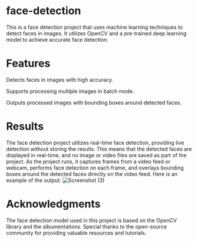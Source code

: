 # face-detection
This is a face detection project that uses machine learning techniques to detect faces in images. It utilizes OpenCV and a pre-trained deep learning model to achieve accurate face detection.

# Features
Detects faces in images with high accuracy.

Supports processing multiple images in batch mode.

Outputs processed images with bounding boxes around detected faces.

# Results
The face detection project utilizes real-time face detection, providing live detection without storing the results. This means that the detected faces are displayed in real-time, and no image or video files are saved as part of the project.
As the project runs, it captures frames from a video feed or webcam, performs face detection on each frame, and overlays bounding boxes around the detected faces directly on the video feed.
Here is an example of the output:
![Screenshot (3)](https://github.com/prink22/face-detection/assets/90205818/be2ecff3-5ef6-4a0a-a7a3-7fefbf4230ee)

# Acknowledgments
The face detection model used in this project is based on the OpenCV library and the albumentations.
Special thanks to the open-source community for providing valuable resources and tutorials.
